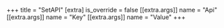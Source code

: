 +++
title = "SetAPI"
[extra]
is_override = false
[[extra.args]]
name = "Api"
[[extra.args]]
name = "Key"
[[extra.args]]
name = "Value"
+++